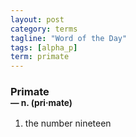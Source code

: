 ```yaml
---
layout: post
category: terms
tagline: "Word of the Day"
tags: [alpha_p]
term: primate
---
```


<h3>Primate<br/> <small>&mdash; n. (pri<span>&middot;</span>mate)</small></h3>
<p><ol>
<li>the number nineteen</li>
</ol></p>
